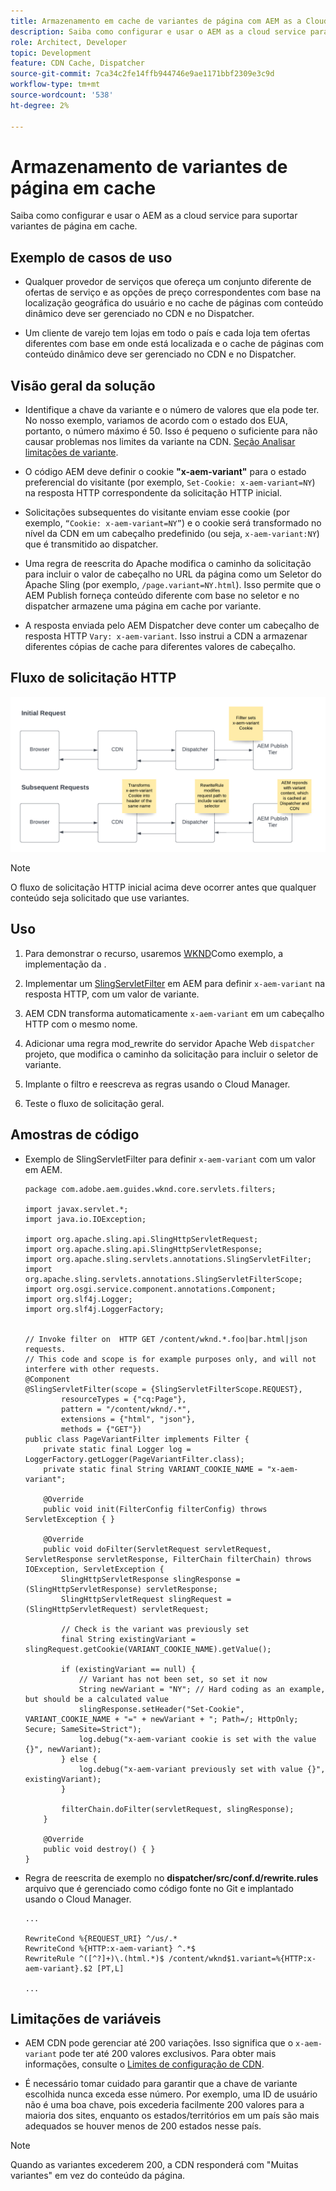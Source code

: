 ```yaml
---
title: Armazenamento em cache de variantes de página com AEM as a Cloud Service
description: Saiba como configurar e usar o AEM as a cloud service para suportar variantes de página em cache.
role: Architect, Developer
topic: Development
feature: CDN Cache, Dispatcher
source-git-commit: 7ca34c2fe14ffb944746e9ae1171bbf2309e3c9d
workflow-type: tm+mt
source-wordcount: '538'
ht-degree: 2%

---
```


# Armazenamento de variantes de página em cache

Saiba como configurar e usar o AEM as a cloud service para suportar variantes de página em cache.

## Exemplo de casos de uso

+ Qualquer provedor de serviços que ofereça um conjunto diferente de ofertas de serviço e as opções de preço correspondentes com base na localização geográfica do usuário e no cache de páginas com conteúdo dinâmico deve ser gerenciado no CDN e no Dispatcher.

+ Um cliente de varejo tem lojas em todo o país e cada loja tem ofertas diferentes com base em onde está localizada e o cache de páginas com conteúdo dinâmico deve ser gerenciado no CDN e no Dispatcher.

## Visão geral da solução

+ Identifique a chave da variante e o número de valores que ela pode ter. No nosso exemplo, variamos de acordo com o estado dos EUA, portanto, o número máximo é 50. Isso é pequeno o suficiente para não causar problemas nos limites da variante na CDN. [Seção Analisar limitações de variante](#variant-limitations).

+ O código AEM deve definir o cookie __&quot;x-aem-variant&quot;__ para o estado preferencial do visitante (por exemplo, `Set-Cookie: x-aem-variant=NY`) na resposta HTTP correspondente da solicitação HTTP inicial.

+ Solicitações subsequentes do visitante enviam esse cookie (por exemplo, `“Cookie: x-aem-variant=NY”`) e o cookie será transformado no nível da CDN em um cabeçalho predefinido (ou seja, `x-aem-variant:NY`) que é transmitido ao dispatcher.

+ Uma regra de reescrita do Apache modifica o caminho da solicitação para incluir o valor de cabeçalho no URL da página como um Seletor do Apache Sling (por exemplo, `/page.variant=NY.html`). Isso permite que o AEM Publish forneça conteúdo diferente com base no seletor e no dispatcher armazene uma página em cache por variante.

+ A resposta enviada pelo AEM Dispatcher deve conter um cabeçalho de resposta HTTP `Vary: x-aem-variant`. Isso instrui a CDN a armazenar diferentes cópias de cache para diferentes valores de cabeçalho.

## Fluxo de solicitação HTTP

![Fluxo de Solicitação de Cache Variável](./assets/variant-cache-request-flow.png)

>[!NOTE]
>
>O fluxo de solicitação HTTP inicial acima deve ocorrer antes que qualquer conteúdo seja solicitado que use variantes.

## Uso

1. Para demonstrar o recurso, usaremos [WKND](https://experienceleague.adobe.com/docs/experience-manager-learn/getting-started-wknd-tutorial-develop/overview.html?lang=pt-BR)Como exemplo, a implementação da .

1. Implementar um [SlingServletFilter](https://sling.apache.org/documentation/the-sling-engine/filters.html) em AEM para definir `x-aem-variant` na resposta HTTP, com um valor de variante.

1. AEM CDN transforma automaticamente `x-aem-variant` em um cabeçalho HTTP com o mesmo nome.

1. Adicionar uma regra mod_rewrite do servidor Apache Web `dispatcher` projeto, que modifica o caminho da solicitação para incluir o seletor de variante.

1. Implante o filtro e reescreva as regras usando o Cloud Manager.

1. Teste o fluxo de solicitação geral.

## Amostras de código

+ Exemplo de SlingServletFilter para definir `x-aem-variant` com um valor em AEM.

   ```
   package com.adobe.aem.guides.wknd.core.servlets.filters;
   
   import javax.servlet.*;
   import java.io.IOException;
   
   import org.apache.sling.api.SlingHttpServletRequest;
   import org.apache.sling.api.SlingHttpServletResponse;
   import org.apache.sling.servlets.annotations.SlingServletFilter;
   import org.apache.sling.servlets.annotations.SlingServletFilterScope;
   import org.osgi.service.component.annotations.Component;
   import org.slf4j.Logger;
   import org.slf4j.LoggerFactory;
   
   
   // Invoke filter on  HTTP GET /content/wknd.*.foo|bar.html|json requests.
   // This code and scope is for example purposes only, and will not interfere with other requests.
   @Component
   @SlingServletFilter(scope = {SlingServletFilterScope.REQUEST},
           resourceTypes = {"cq:Page"},
           pattern = "/content/wknd/.*",
           extensions = {"html", "json"},
           methods = {"GET"})
   public class PageVariantFilter implements Filter {
       private static final Logger log = LoggerFactory.getLogger(PageVariantFilter.class);
       private static final String VARIANT_COOKIE_NAME = "x-aem-variant";
   
       @Override
       public void init(FilterConfig filterConfig) throws ServletException { }
   
       @Override
       public void doFilter(ServletRequest servletRequest, ServletResponse servletResponse, FilterChain filterChain) throws IOException, ServletException {
           SlingHttpServletResponse slingResponse = (SlingHttpServletResponse) servletResponse;
           SlingHttpServletRequest slingRequest = (SlingHttpServletRequest) servletRequest;
   
           // Check is the variant was previously set
           final String existingVariant = slingRequest.getCookie(VARIANT_COOKIE_NAME).getValue();
   
           if (existingVariant == null) {
               // Variant has not been set, so set it now
               String newVariant = "NY"; // Hard coding as an example, but should be a calculated value
               slingResponse.setHeader("Set-Cookie", VARIANT_COOKIE_NAME + "=" + newVariant + "; Path=/; HttpOnly; Secure; SameSite=Strict");
               log.debug("x-aem-variant cookie is set with the value {}", newVariant);
           } else {
               log.debug("x-aem-variant previously set with value {}", existingVariant);
           }
   
           filterChain.doFilter(servletRequest, slingResponse);
       }
   
       @Override
       public void destroy() { }
   }
   ```

+ Regra de reescrita de exemplo no __dispatcher/src/conf.d/rewrite.rules__ arquivo que é gerenciado como código fonte no Git e implantado usando o Cloud Manager.

   ```
   ...
   
   RewriteCond %{REQUEST_URI} ^/us/.*  
   RewriteCond %{HTTP:x-aem-variant} ^.*$  
   RewriteRule ^([^?]+)\.(html.*)$ /content/wknd$1.variant=%{HTTP:x-aem-variant}.$2 [PT,L] 
   
   ...
   ```

## Limitações de variáveis

+ AEM CDN pode gerenciar até 200 variações. Isso significa que o `x-aem-variant` pode ter até 200 valores exclusivos. Para obter mais informações, consulte o [Limites de configuração de CDN](https://docs.fastly.com/en/guides/resource-limits).

+ É necessário tomar cuidado para garantir que a chave de variante escolhida nunca exceda esse número.  Por exemplo, uma ID de usuário não é uma boa chave, pois excederia facilmente 200 valores para a maioria dos sites, enquanto os estados/territórios em um país são mais adequados se houver menos de 200 estados nesse país.

>[!NOTE]
>
>Quando as variantes excederem 200, a CDN responderá com &quot;Muitas variantes&quot; em vez do conteúdo da página.
